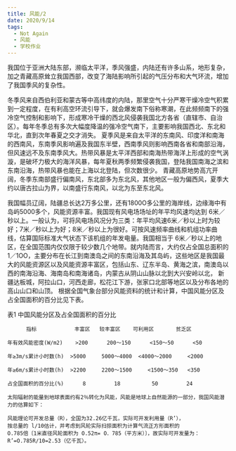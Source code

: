```yaml
---
title: 风能/2
date: 2020/9/14
tags:
  - Not Again
  - 风能
  - 学校作业
---
```



我国位于亚洲大陆东部，濒临太平洋，季风强盛，内陆还有许多山系，地形复杂，加之青藏高原耸立我国西部，改变了海陆影响所引起的气压分布和大气环流，增加了我国季风的复杂性。

冬季风来自西伯利亚和蒙古等中高纬度的内陆，那里空气十分严寒干燥冷空气积累到一定程度，在有利高空环流引导下，就会爆发南下俗称寒潮，在此频频南下的强冷空气控制和影响下，形成寒冷干燥的西北风侵袭我国北方各省（直辖市、自治区）。每年冬季总有多次大幅度降温的强冷空气南下，主要影响我国西北、东北和华北，直到次年春夏之交才消失。 夏季风是来自太平洋的东南风、印度洋和南海的西南风，东南季风影响遍及我国东半壁，西南季风则影响西南各省和南部沿海，但风速远不及东南季风大。热带风暴是太平洋西部和南海热带海洋上形成的空气涡漩，是破坏力极大的海洋风暴，每年夏秋两季频繁侵袭我国，登陆我国南海之滨和东南沿海，热带风暴也能在上海以北登陆，但次数很少。 青藏高原地势高亢开阔，冬季东南部盛行偏南风，东北部多为东北风，其他地区一般为偏西风，夏季大约以唐古拉山为界，以南盛行东南风，以北为东至东北风。

我国幅员辽阔，陆疆总长达2万多公里，还有1800O多公里的海岸线，边缘海中有岛屿5000多个，风能资源丰富。我国现有风电场场址的年平均风速均达到 6米／秒以上。一般认为，可将风电场风况分为三类：年平均风速6米／秒以上时为较好；7米／秒以上为好；8米／秒以上为很好。可按风速频率曲线和机组功率曲线，估算国际标准大气状态下该机组的年发电量。我国相当于 6米／秒以上的地区，在全国范围内仅仅限于较少数几个地带。就内陆而言，大约仅占全国总面积的 1／1OO，主要分布在长江到南澳岛之间的东南沿海及其岛屿，这些地区是我国最大的风能资源区以及风能资源丰富区，包括山东、辽东半岛、黄海之滨，南澳岛以西的南海沿海、海南岛和南海诸岛，内蒙古从阴山山脉以北到大兴安岭以北， 新疆达板城，阿拉山口，河西走廊，松花江下游，张家口北部等地区以及分布各地的高山山口和山顶。 根据全国气象台部分风能资料的统计和计算，中国风能分区及占全国面积的百分比见下表。

表1  中国风能分区及占全国面积的百分比

```plaintext
      指标	        丰富区	  较丰富区	  可利用区	     贫乏区

年有效风能密度(W/m2)	 >200	   200～150  	<150～50      <50

年≥3m/s累计小时数(h)	>5000	  5000～4000	 <4000～2000 	<2000

年≥6m/s累计小时数(h)	>2200	  2200～1500  	<1500～350  	<350

占全国面积的百分比(%)	  8	        18	        50	       24

太阳辐射的能量到地球表面约有2％转化为风能，风能是地球上自然能源的一部分，我国风能潜力的估算如下：
```

```plaintext
风能理论可开发总量（R），全国为32.26亿千瓦，实际可开发利用量（R’），
按总量的 l/10估计，并考虑到风轮实际扫掠面积为计算气流正方形面积的
O.785倍〔1米直径风轮面积为 O.52π= O．785（平方米）〕，故实际可开发量为： R’=O.785R/10=2.53（亿千瓦）。
```
